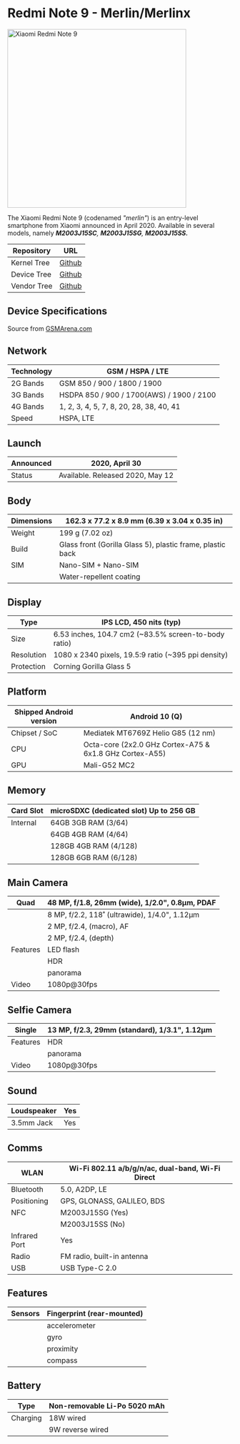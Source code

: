 # Redmi Note 9 - Merlin/Merlinx

<img src="https://i01.appmifile.com/webfile/globalimg/sg/cms/C954339F-A02F-47F0-648A-E99767C03544.jpg" alt="Xiaomi Redmi Note 9" width="400"/>

The Xiaomi Redmi Note 9 (codenamed _"merlin"_) is an entry-level smartphone from Xiaomi announced in April 2020. Available in several models, namely _**M2003J15SC**, **M2003J15SG**, **M2003J15SS.**_

| Repository  | URL        |
| ----------- | ---------- |
| Kernel Tree | [Github]() |
| Device Tree | [Github]() |
| Vendor Tree | [Github]() |

## Device Specifications
Source from [GSMArena.com](https://www.gsmarena.com/xiaomi_redmi_note_9-10192.php)

## Network
| Technology | GSM / HSPA / LTE                          |
| ---------- | ----------------------------------------- |
| 2G Bands   | GSM 850 / 900 / 1800 / 1900               |
| 3G Bands   | HSDPA 850 / 900 / 1700(AWS) / 1900 / 2100 |
| 4G Bands   | 1, 2, 3, 4, 5, 7, 8, 20, 28, 38, 40, 41   |
| Speed      | HSPA, LTE                                 |

## Launch
| Announced | 2020, April 30                   |
| --------- | -------------------------------- |
| Status    | Available. Released 2020, May 12 |

## Body
| Dimensions | 162.3 x 77.2 x 8.9 mm (6.39 x 3.04 x 0.35 in)              |
| ---------- | ---------------------------------------------------------- |
| Weight     | 199 g (7.02 oz)                                            |
| Build      | Glass front (Gorilla Glass 5), plastic frame, plastic back |
| SIM        | Nano-SIM + Nano-SIM                                        |
|            | Water-repellent coating                                    |

## Display
| Type       | IPS LCD, 450 nits (typ)                              |
| ---------- | ---------------------------------------------------- |
| Size       | 6.53 inches, 104.7 cm2 (~83.5% screen-to-body ratio) |
| Resolution | 1080 x 2340 pixels, 19.5:9 ratio (~395 ppi density)  |
| Protection | Corning Gorilla Glass 5                              |

## Platform
| Shipped Android version | Android 10 (Q)                                          |
| ----------------------- | ------------------------------------------------------- |
| Chipset / SoC           | Mediatek MT6769Z Helio G85 (12 nm)                      |
| CPU                     | Octa-core (2x2.0 GHz Cortex-A75 & 6x1.8 GHz Cortex-A55) |
| GPU                     | Mali-G52 MC2                                            |

## Memory
| Card Slot | microSDXC (dedicated slot) Up to 256 GB |
| --------- | --------------------------------------- |
| Internal  | 64GB 3GB RAM (3/64)                     |
|           | 64GB 4GB RAM (4/64)                     |
|           | 128GB 4GB RAM (4/128)                   |
|           | 128GB 6GB RAM (6/128)                   |

## Main Camera
| Quad     | 48 MP, f/1.8, 26mm (wide), 1/2.0", 0.8µm, PDAF |
| -------- | ---------------------------------------------- |
|          | 8 MP, f/2.2, 118˚ (ultrawide), 1/4.0", 1.12µm  |
|          | 2 MP, f/2.4, (macro), AF                       |
|          | 2 MP, f/2.4, (depth)                           |
| Features | LED flash                                      |
|          | HDR                                            |
|          | panorama                                       |
| Video    | 1080p@30fps                                    |

## Selfie Camera
| Single   | 13 MP, f/2.3, 29mm (standard), 1/3.1", 1.12µm |
| -------- | --------------------------------------------- |
| Features | HDR                                           |
|          | panorama                                      |
| Video    | 1080p@30fps                                   |

## Sound
| Loudspeaker | Yes |
| ----------- | --- |
| 3.5mm Jack  | Yes |

## Comms
| WLAN          | Wi-Fi 802.11 a/b/g/n/ac, dual-band, Wi-Fi Direct |
| ------------- | ------------------------------------------------ |
| Bluetooth     | 5.0, A2DP, LE                                    |
| Positioning   | GPS, GLONASS, GALILEO, BDS                       |
| NFC           | M2003J15SG (Yes)                                 |
|               | M2003J15SS (No)                                  |
| Infrared Port | Yes                                              |
| Radio         | FM radio, built-in antenna                       |
| USB           | USB Type-C 2.0                                   |

## Features
| Sensors | Fingerprint (rear-mounted) |
| ------- | -------------------------- |
|         | accelerometer              |
|         | gyro                       |
|         | proximity                  |
|         | compass                    |

## Battery
| Type     | Non-removable Li-Po 5020 mAh |
| -------- | ---------------------------- |
| Charging | 18W wired                    |
|          | 9W reverse wired             |
